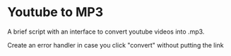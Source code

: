 # Youtube to MP3

A brief script with an interface to convert youtube videos into .mp3.

Create an error handler in case you click "convert" without putting the link
